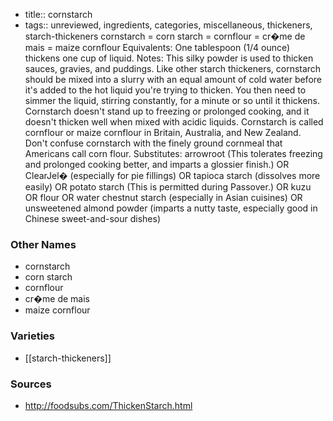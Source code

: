 - title:: cornstarch
- tags:: unreviewed, ingredients, categories, miscellaneous, thickeners, starch-thickeners
cornstarch = corn starch = cornflour = cr�me de mais = maize cornflour Equivalents: One tablespoon (1/4 ounce) thickens one cup of liquid. Notes: This silky powder is used to thicken sauces, gravies, and puddings. Like other starch thickeners, cornstarch should be mixed into a slurry with an equal amount of cold water before it's added to the hot liquid you're trying to thicken. You then need to simmer the liquid, stirring constantly, for a minute or so until it thickens. Cornstarch doesn't stand up to freezing or prolonged cooking, and it doesn't thicken well when mixed with acidic liquids. Cornstarch is called cornflour or maize cornflour in Britain, Australia, and New Zealand. Don't confuse cornstarch with the finely ground cornmeal that Americans call corn flour. Substitutes: arrowroot (This tolerates freezing and prolonged cooking better, and imparts a glossier finish.) OR ClearJel� (especially for pie fillings) OR tapioca starch (dissolves more easily) OR potato starch (This is permitted during Passover.) OR kuzu OR flour OR water chestnut starch (especially in Asian cuisines) OR unsweetened almond powder (imparts a nutty taste, especially good in Chinese sweet-and-sour dishes)

### Other Names

* cornstarch
* corn starch
* cornflour
* cr�me de mais
* maize cornflour

### Varieties

* [[starch-thickeners]]

### Sources
* http://foodsubs.com/ThickenStarch.html
